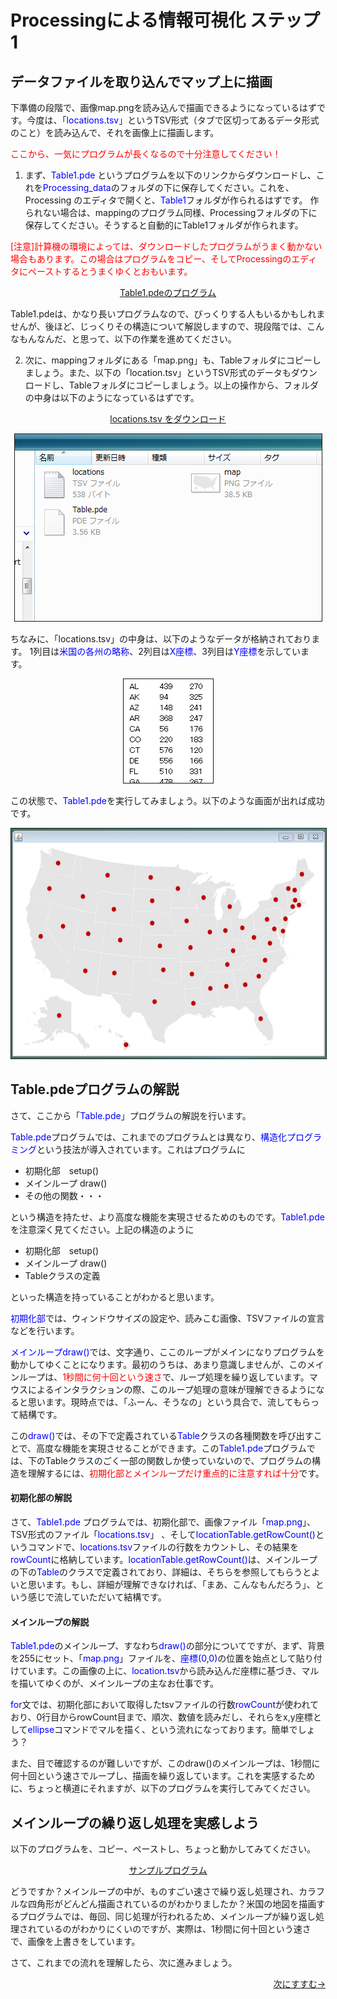 # Processingによる情報可視化 ステップ1


## データファイルを取り込んでマップ上に描画

下準備の段階で、画像map.pngを読み込んで描画できるようになっているはずです。今度は、「<span style="color: blue;">locations.tsv</span>」というTSV形式（タブで区切ってあるデータ形式のこと）を読み込んで、それを画像上に描画します。

<span style="color: red;">ここから、一気にプログラムが長くなるので十分注意してください！</span>

1. まず、<span style="color: blue;">Table1.pde</span> というプログラムを以下のリンクからダウンロードし、これを<span style="color: blue;">Processing_data</span>のフォルダの下に保存してください。これを、Processing のエディタで開くと、<span style="color: blue;">Table1</span>フォルダが作られるはずです。 作られない場合は、mappingのプログラム同様、Processingフォルダの下に保存してください。そうすると自動的にTable1フォルダが作られます。


<span style="color: red;">[注意]計算機の環境によっては、ダウンロードしたプログラムがうまく動かない場合もあります。この場合はプログラムをコピー、そしてProcessingのエディタにペーストするとうまくゆくとおもいます。</span>


<p align="center"><a target="_blank" href="Table1.pde" download="Table1.pde">Table1.pdeのプログラム</a></p>

Table1.pdeは、かなり長いプログラムなので、びっくりする人もいるかもしれませんが、後ほど、じっくりその構造について解説しますので、現段階では、こんなもんなんだ、と思って、以下の作業を進めてください。


2. 次に、mappingフォルダにある「map.png」も、Tableフォルダにコピーしましょう。また、以下の「location.tsv」というTSV形式のデータもダウンロードし、Tableフォルダにコピーしましょう。以上の操作から、フォルダの中身は以下のようになっているはずです。



<p align="center"><a target="_blank" href="./Table/locations.tsv">locations.tsv をダウンロード</a>

<p align="center">
  <img src="table_1" alt="" border="1">
</p>


ちなみに、「locations.tsv」の中身は、以下のようなデータが格納されております。
1列目は<span style="color: blue;">米国の各州の略称</span>、2列目は<span style="color: blue;">X座標</span>、3列目は<span style="color: blue;">Y座標</span>を示しています。



<p align="center">
  <img src="./TSV_file" alt="" border="1">
</p>



この状態で、<span style="color: blue;">Table1.pde</span>を実行してみましょう。以下のような画面が出れば成功です。

<p align="center" src="table_2">
  <img src="table_2" alt="" width="553" height="368" border="1">
</p>





## Table.pdeプログラムの解説

さて、ここから「<span style="color: blue;">Table.pde</span>」プログラムの解説を行います。

<span style="color: blue;">Table.pde</span>プログラムでは、これまでのプログラムとは異なり、<span style="color: blue;">構造化プログラミング</span>という技法が導入されています。これはプログラムに



- 初期化部　setup()
- メインループ draw()
- その他の関数・・・




という構造を持たせ、より高度な機能を実現させるためのものです。<span style="color: blue;">Table1.pde</span>を注意深く見てください。上記の構造のように



- 初期化部　setup()
- メインループ draw()
- Tableクラスの定義



といった構造を持っていることがわかると思います。





<span style="color: blue;">初期化部</span>では、ウィンドウサイズの設定や、読みこむ画像、TSVファイルの宣言などを行います。

<span style="color: blue;">メインループdraw()</span>では、文字通り、ここのループがメインになりプログラムを動かしてゆくことになります。最初のうちは、あまり意識しませんが、このメインループは、<span style="color: red;">1秒間に何十回という速さ</span>で、ループ処理を繰り返しています。マウスによるインタラクションの際、このループ処理の意味が理解できるようになると思います。現時点では、「ふーん、そうなの」という具合で、流してもらって結構です。

この<span style="color: blue;">draw()</span>では、その下で定義されている<span style="color: blue;">Table</span>クラスの各種関数を呼び出すことで、高度な機能を実現させることができます。この<span style="color: blue;">Table1.pde</span>プログラムでは、下のTableクラスのごく一部の関数しか使っていないので、プログラムの構造を理解するには、<span style="color: red;">初期化部とメインループだけ重点的に注意すれば十分</span>です。



#### 初期化部の解説

さて、<span style="color: blue;">Table1.pde</span> プログラムでは、初期化部で、画像ファイル「<span style="color: blue;">map.png</span>」、TSV形式のファイル「<span style="color: blue;">locations.tsv</span>」 、そして<span style="color: blue;">locationTable.getRowCount()</span>というコマンドで、<span style="color: blue;">locations.tsv</span>ファイルの行数をカウントし、その結果を<span style="color: blue;">rowCount</span>に格納しています。<span style="color: blue;">locationTable.getRowCount()</span>は、メインループの下の<span style="color: blue;">Table</span>のクラスで定義されており、詳細は、そちらを参照してもらうとよいと思います。もし、詳細が理解できなければ、「まあ、こんなもんだろう」、という感じで流していただいて結構です。



#### メインループの解説

<span style="color: blue;">Table1.pde</span>のメインループ、すなわち<span style="color: blue;">draw()</span>の部分についてですが、まず、背景を255にセット、「<span style="color: blue;">map.png</span>」ファイルを、<span style="color: blue;">座標(0,0)</span>の位置を始点として貼り付けています。この画像の上に、<span style="color: blue;">location.tsv</span>から読み込んだ座標に基づき、マルを描いてゆくのが、メインループの主なお仕事です。

<span style="color: blue;">for</span>文では、初期化部において取得したtsvファイルの行数<span style="color: blue;">rowCount</span>が使われており、0行目からrowCount目まで、順次、数値を読みだし、それらをx,y座標として<span style="color: blue;">ellipse</span>コマンドでマルを描く、という流れになっております。簡単でしょう？

また、目で確認するのが難しいですが、このdraw()のメインループは、1秒間に何十回という速さでループし、描画を繰り返しています。これを実感するために、ちょっと横道にそれますが、以下のプログラムを実行してみてください。





## メインループの繰り返し処理を実感しよう

以下のプログラムを、コピー、ペーストし、ちょっと動かしてみてください。


<p align="center"><a target="_blank" href="sample.pde" download="sample.pde">サンプルプログラム</a></p>



どうですか？メインループの中が、ものすごい速さで繰り返し処理され、カラフルな四角形がどんどん描画されているのがわかりましたか？米国の地図を描画するプログラムでは、毎回、同じ処理が行われるため、メインループが繰り返し処理されているのがわかりにくいのですが、実際は、1秒間に何十回という速さで、画像を上書きをしています。



さて、これまでの流れを理解したら、次に進みましょう。

<p align="right"><a href="../mapping_2/mapping_2.html" >次にすすむ→</a></p>
